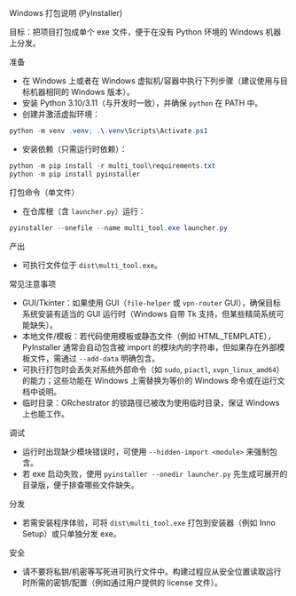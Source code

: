 Windows 打包说明 (PyInstaller)

目标：把项目打包成单个 exe 文件，便于在没有 Python 环境的 Windows 机器上分发。

准备
- 在 Windows 上或者在 Windows 虚拟机/容器中执行下列步骤（建议使用与目标机器相同的 Windows 版本）。
- 安装 Python 3.10/3.11（与开发时一致），并确保 `python` 在 PATH 中。
- 创建并激活虚拟环境：

```powershell
python -m venv .venv; .\.venv\Scripts\Activate.ps1
```

- 安装依赖（只需运行时依赖）：

```powershell
python -m pip install -r multi_tool\requirements.txt
python -m pip install pyinstaller
```

打包命令（单文件）
- 在仓库根（含 `launcher.py`）运行：

```powershell
pyinstaller --onefile --name multi_tool.exe launcher.py
```

产出
- 可执行文件位于 `dist\multi_tool.exe`。

常见注意事项
- GUI/Tkinter：如果使用 GUI（`file-helper` 或 `vpn-router` GUI），确保目标系统安装有适当的 GUI 运行时（Windows 自带 Tk 支持，但某些精简系统可能缺失）。
- 本地文件/模板：若代码使用模板或静态文件（例如 HTML_TEMPLATE），PyInstaller 通常会自动包含被 import 的模块内的字符串，但如果存在外部模板文件，需通过 `--add-data` 明确包含。
- 可执行打包时会丢失对系统外部命令（如 `sudo`, `piactl`, `xvpn_linux_amd64`）的能力；这些功能在 Windows 上需替换为等价的 Windows 命令或在运行文档中说明。
- 临时目录：ORchestrator 的锁路径已被改为使用临时目录，保证 Windows 上也能工作。

调试
- 运行时出现缺少模块错误时，可使用 `--hidden-import <module>` 来强制包含。
- 若 exe 启动失败，使用 `pyinstaller --onedir launcher.py` 先生成可展开的目录版，便于排查哪些文件缺失。

分发
- 若需安装程序体验，可将 `dist\multi_tool.exe` 打包到安装器（例如 Inno Setup）或只单独分发 exe。

安全
- 请不要将私钥/机密等写死进可执行文件中。构建过程应从安全位置读取运行时所需的密钥/配置（例如通过用户提供的 license 文件）。

